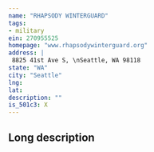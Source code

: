 ```yaml
---
name: "RHAPSODY WINTERGUARD"
tags:
- military
ein: 270955525
homepage: "www.rhapsodywinterguard.org"
address: |
 8825 41st Ave S, \nSeattle, WA 98118
state: "WA"
city: "Seattle"
lng: 
lat: 
description: ""
is_501c3: X
---
```


## Long description


